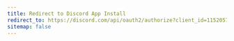 ```yaml
---
title: Redirect to Discord App Install
redirect_to: https://discord.com/api/oauth2/authorize?client_id=1152057650226401320&permissions=274877925380&scope=bot%20applications.commands
sitemap: false
---
```

